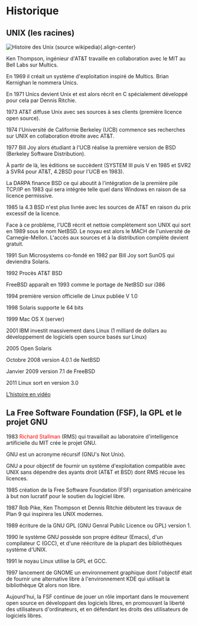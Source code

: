 # Historique

## UNIX (les racines)

![Histoire des Unix (source
wikipedia)](HistoriqueUnix.jpg){.align-center}

Ken Thompson, ingénieur d'AT&T travaille en collaboration avec le MIT au Bell Labs sur Multics.

En 1969 il créait un système d'exploitation inspiré de Multics. Brian Kernighan le nommera Unics.

En 1971 Unics devient Unix et est alors récrit en C spécialement développé pour cela par Dennis Ritchie.

1973 AT&T diffuse Unix avec ses sources à ses clients (première licence open source).

1974 l'Université de Californie Berkeley (UCB) commence ses recherches sur UNIX en collaboration étroite avec AT&T.

1977 Bill Joy alors étudiant à l'UCB réalise la première version de BSD (Berkeley Software Distribution).

À partir de là, les éditions se succèdent (SYSTEM III puis V en 1985 et SVR2 à SVR4 pour AT&T, 4.2BSD pour l'UCB en 1983).

La DARPA finance BSD ce qui aboutit à l'intégration de la première pile TCP/IP en 1983 qui sera intégrée telle quel dans Windows en raison de sa licence permissive.

1985 la 4.3 BSD n'est plus livrée avec les sources de AT&T en raison du prix excessif de la licence.

Face à ce problème, l'UCB récrit et nettoie complètement son UNIX qui sort en 1989 sous le nom NetBSD. Le noyau est alors le MACH de l'université de Carnegie-Mellon. L'accès aux sources et à la distribution complète devient gratuit.

1991 Sun Microsystems co-fondé en 1982 par Bill Joy sort SunOS qui deviendra Solaris.

1992 Procès AT&T BSD

FreeBSD apparaît en 1993 comme le portage de NetBSD sur i386

1994 première version officielle de Linux publiée V 1.0

1998 Solaris supporte le 64 bits

1999 Mac OS X (server)

2001 IBM investit massivement dans Linux (1 milliard de dollars au développement de logiciels open source basés sur Linux)

2005 Open Solaris

Octobre 2008 version 4.0.1 de NetBSD

Janvier 2009 version 7.1 de FreeBSD

2011 Linux sort en version 3.0

[L'histoire en vidéo](https://youtu.be/E0Q9KnYSVLc)

## La Free Software Foundation (FSF), la GPL et le projet GNU

1983 <span style="color:red">Richard Stallman</span> (RMS) qui travaillait au laboratoire d'intelligence artificielle du MIT crée le projet GNU.

GNU est un acronyme récursif (GNU's Not Unix).

GNU a pour objectif de fournir un système d'exploitation compatible avec UNIX sans dépendre des ayants droit (AT&T et BSD) dont RMS récuse les licences.

1985 création de la Free Software Foundation (FSF) organisation américaine à but non lucratif pour le soutien du logiciel libre.

1987 Rob Pike, Ken Thompson et Dennis Ritchie débutent les travaux de Plan 9 qui inspirera les UNIX modernes.

1989 écriture de la GNU GPL (GNU Genral Public Licence ou GPL) version 1.

1990 le système GNU possède son propre éditeur (Emacs), d'un compilateur C (GCC), et d'une réécriture de la plupart des bibliothèques système d'UNIX.

1991 le noyau Linux utilise la GPL et GCC.

1997 lancement de GNOME un environnement graphique dont l'objectif était de fournir une alternative libre à l'environnement KDE qui utilisait la bibliothèque Qt alors non libre.

Aujourd'hui, la FSF continue de jouer un rôle important dans le mouvement open source en développant des logiciels libres, en promouvant la liberté des utilisateurs d'ordinateurs, et en défendant les droits des utilisateurs de logiciels libres.